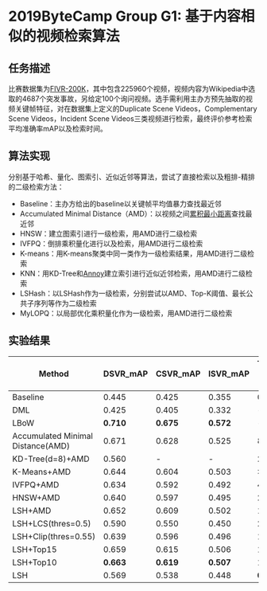 # 2019ByteCamp Group G1: 基于内容相似的视频检索算法

## 任务描述

比赛数据集为[FIVR-200K](https://github.com/MKLab-ITI/FIVR-200K)，其中包含225960个视频，视频内容为Wikipedia中选取的4687个突发事故，另给定100个询问视频。选手需利用主办方预先抽取的视频关键帧特征，对在数据集上定义的Duplicate Scene Videos，Complementary Scene Videos，Incident Scene Videos三类视频进行检索，最终评价参考检索平均准确率mAP以及检索时间。

## 算法实现

分别基于哈希、量化、图索引、近似近邻等算法，尝试了直接检索以及粗排-精排的二级检索方法：

- Baseline：主办方给出的baseline以关键帧平均值暴力查找最近邻
- Accumulated Minimal Distance（AMD）：以视频之间[累积最小距离](http://yongyuan.name/blog/multi-frames-ranking-problem.html)查找最近邻
- HNSW：建立图索引进行一级检索，用AMD进行二级检索
- IVFPQ：倒排乘积量化进行以及检索，用AMD进行二级检索
- K-means：用K-means聚类中同一类作为一级检索结果，用AMD进行二级检索
- KNN：用KD-Tree和[Annoy](https://github.com/spotify/annoy)建立索引进行近似近邻检索，用AMD进行二级检索
- LSHash：以LSHash作为一级检索，分别尝试以AMD、Top-K阈值、最长公共子序列等作为二级检索
- MyLOPQ：以局部优化乘积量化作为一级检索，用AMD进行二级检索

## 实验结果

| **Method**                         | **DSVR_mAP** | **CSVR_mAP** | **ISVR_mAP** | **Time(sec.  Per query)** | **Construction**  **Time** |
| ---------------------------------- | ------------ | ------------ | ------------ | ------------------------- | -------------------------- |
| Baseline                           | 0.445        | 0.425        | 0.355        | 0.74s                     | -                          |
| DML                                | 0.425        | 0.405        | 0.332        | -                         | -                          |
| LBoW                               | **0.710**    | **0.675**    | **0.572**    | -                         | -                          |
| Accumulated  Minimal Distance(AMD) | 0.671        | 0.628        | 0.525        | 80~124s                   | -                          |
| KD-Tree(d=8)+AMD                   | 0.560        | -            | -            | 2~3s                      | 40 s                       |
| K-Means+AMD                        | 0.644        | 0.604        | 0.503        | >20s                      | 1  hr                      |
| IVFPQ+AMD                          | 0.634        | 0.592        | 0.492        | 4~15s                     | 52  s                      |
| HNSW+AMD                           | 0.640        | 0.597        | 0.495        | 2~3s                      | 30  min                    |
| LSH+AMD                            | 0.652        | 0.609        | 0.502        | 1.1s                      | 3.4  s                     |
| LSH+LCS(thres=0.5)                 | 0.590        | 0.550        | 0.450        | 2.2s                      | 3.4  s                     |
| LSH+Clip(thres=0.55)               | 0.639        | 0.596        | 0.496        | 1.5s                      | 3.4  s                     |
| LSH+Top15                          | 0.659        | 0.615        | 0.506        | 1.1s                      | 3.4  s                     |
| LSH+Top10                          | **0.663**    | **0.619**    | **0.507**    | 1.1s                      | **3.4  s**                 |
| LSH                                | 0.569        | 0.538        | 0.448        | **0.11s**                 | 3.4  s                     |